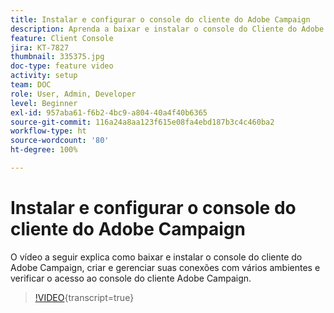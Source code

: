 ```yaml
---
title: Instalar e configurar o console do cliente do Adobe Campaign
description: Aprenda a baixar e instalar o console do Cliente do Adobe Campaign, criar e gerenciar suas conexões com vários ambientes e verificar o acesso ao console do Cliente do Adobe Campaign.
feature: Client Console
jira: KT-7827
thumbnail: 335375.jpg
doc-type: feature video
activity: setup
team: DOC
role: User, Admin, Developer
level: Beginner
exl-id: 957aba61-f6b2-4bc9-a804-40a4f40b6365
source-git-commit: 116a24a8aa123f615e08fa4ebd187b3c4c460ba2
workflow-type: ht
source-wordcount: '80'
ht-degree: 100%

---
```


# Instalar e configurar o console do cliente do Adobe Campaign

O vídeo a seguir explica como baixar e instalar o console do cliente do Adobe Campaign, criar e gerenciar suas conexões com vários ambientes e verificar o acesso ao console do cliente Adobe Campaign.

>[!VIDEO](https://video.tv.adobe.com/v/335375?quality=12&learn=on){transcript=true}

